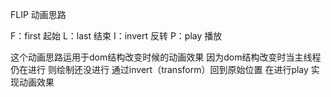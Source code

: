 FLIP 动画思路

F：first 起始
L：last 结束
I：invert 反转
P：play 播放

这个动画思路运用于dom结构改变时候的动画效果 
因为dom结构改变时当主线程仍在进行 则绘制还没进行 通过invert（transform）回到原始位置 在进行play 实现动画效果
